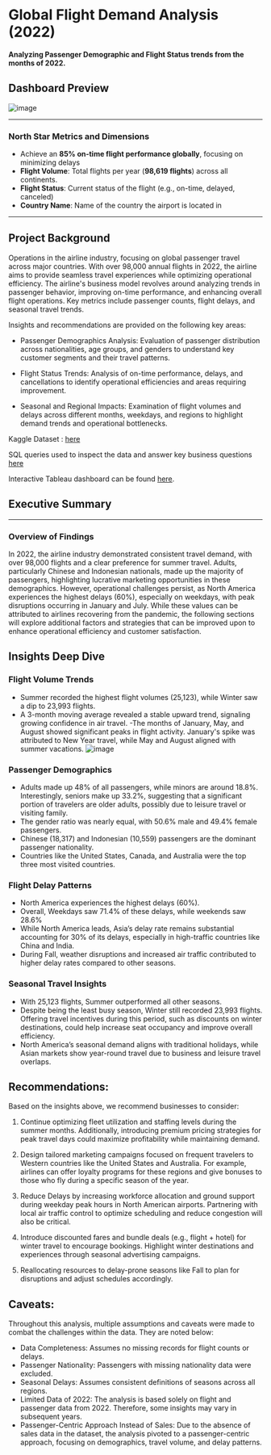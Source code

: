 # Global Flight Demand Analysis (2022)

**Analyzing Passenger Demographic and Flight Status trends from the months of 2022.** 


## Dashboard Preview

![image](https://github.com/user-attachments/assets/f2cce10b-eb1e-431d-aba5-0acb664c24bb) 


---
### North Star Metrics and Dimensions 
- Achieve an **85% on-time flight performance globally**, focusing on minimizing delays
- **Flight Volume**: Total flights per year (**98,619 flights**) across all continents.
- **Flight Status**:  Current status of the flight (e.g., on-time, delayed, canceled)
- **Country Name**: Name of the country the airport is located in

---

## Project Background

Operations in the airline industry, focusing on global passenger travel across major countries. With over 98,000 annual flights in 2022, the airline aims to provide seamless travel experiences while optimizing operational efficiency. The airline's business model revolves around analyzing trends in passenger behavior, improving on-time performance, and enhancing overall flight operations. Key metrics include passenger counts, flight delays, and seasonal travel trends. 

Insights and recommendations are provided on the following key areas:
- Passenger Demographics Analysis: Evaluation of passenger distribution across nationalities, age groups, and genders to understand key customer segments and their travel patterns.

- Flight Status Trends: Analysis of on-time performance, delays, and cancellations to identify operational efficiencies and areas requiring improvement.

- Seasonal and Regional Impacts: Examination of flight volumes and delays across different months, weekdays, and regions to highlight demand trends and operational bottlenecks.

Kaggle Dataset : [here](https://www.kaggle.com/datasets/iamsouravbanerjee/airline-dataset)

SQL queries used to inspect the data and answer key business questions [here](Query_Airline.sql)

Interactive Tableau dashboard can be found [here](https://public.tableau.com/views/Airline-Project/Dashboard1?:language=en-US&:sid=&:display_count=n&:origin=viz_share_link).


## Executive Summary
---
### Overview of Findings
In 2022, the airline industry demonstrated consistent travel demand, with over 98,000 flights and a clear preference for summer travel. Adults, particularly Chinese and Indonesian nationals, made up the majority of passengers, highlighting lucrative marketing opportunities in these demographics. However, operational challenges persist, as North America experiences the highest delays (60%), especially on weekdays, with peak disruptions occurring in January and July. While these values can be attributed to airlines recovering from the pandemic, the following sections will explore additional factors and strategies that can be improved upon to enhance operational efficiency and customer satisfaction.

## Insights Deep Dive

### Flight Volume Trends
- Summer recorded the highest flight volumes (25,123), while Winter saw a dip to 23,993 flights.
- A 3-month moving average revealed a stable upward trend, signaling growing confidence in air travel.
-The months of January, May, and August showed significant peaks in flight activity. January's spike was attributed to New Year travel, while May and August aligned with summer vacations.
![image](https://github.com/user-attachments/assets/fe17b0cf-a4e5-461f-bc03-c3676f74fdfd)


### Passenger Demographics
- Adults made up 48% of all passengers, while minors are around 18.8%. Interestingly, seniors make up 33.2%, suggesting that a significant portion of travelers are older adults, possibly due to leisure travel or visiting family.
- The gender ratio was nearly equal, with 50.6% male and 49.4% female passengers.
- Chinese (18,317) and Indonesian (10,559) passengers are the dominant passenger nationality.
- Countries like the United States, Canada, and Australia were the top three most visited countries.

### Flight Delay Patterns
- North America experiences the highest delays (60%).
- Overall, Weekdays saw 71.4% of these delays, while weekends saw 28.6%
- While North America leads, Asia’s delay rate remains substantial accounting for 30% of its delays, especially in high-traffic countries like China and India.
- During Fall, weather disruptions and increased air traffic contributed to higher delay rates compared to other seasons.

### Seasonal Travel Insights
- With 25,123 flights, Summer outperformed all other seasons.
- Despite being the least busy season, Winter still recorded 23,993 flights. Offering travel incentives during this period, such as discounts on winter destinations, could help increase seat occupancy and improve overall efficiency.
- North America’s seasonal demand aligns with traditional holidays, while Asian markets show year-round travel due to business and leisure travel overlaps.

## Recommendations: 
Based on the insights above, we recommend businesses to consider:

1. Continue optimizing fleet utilization and staffing levels during the summer months. Additionally, introducing premium pricing strategies for peak travel days could maximize profitability while maintaining demand.
  
2. Design tailored marketing campaigns focused on frequent travelers to Western countries like the United States and Australia. For example, airlines can offer loyalty programs for these regions and give bonuses to those who fly during a specific season of the year.
  
3. Reduce Delays by increasing workforce allocation and ground support during weekday peak hours in North American airports. Partnering with local air traffic control to optimize scheduling and reduce congestion will also be critical.
   
4. Introduce discounted fares and bundle deals (e.g., flight + hotel) for winter travel to encourage bookings. Highlight winter destinations and experiences through seasonal advertising campaigns.
   
5. Reallocating resources to delay-prone seasons like Fall to plan for disruptions and adjust schedules accordingly.

## Caveats:
Throughout this analysis, multiple assumptions and caveats were made to combat the challenges within the data. They are noted below:

- Data Completeness: Assumes no missing records for flight counts or delays.
- Passenger Nationality: Passengers with missing nationality data were excluded.
- Seasonal Delays: Assumes consistent definitions of seasons across all regions.
- Limited Data of 2022: The analysis is based solely on flight and passenger data from 2022. Therefore, some insights may vary in subsequent years.
- Passenger-Centric Approach Instead of Sales: Due to the absence of sales data in the dataset, the analysis pivoted to a passenger-centric approach, focusing on demographics, travel volume, and delay patterns.



